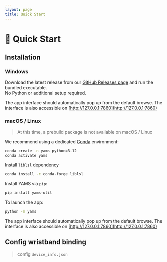 ```yaml
---
layout: page
title: Quick Start
---
```


# 🚀 Quick Start


## Installation 

### Windows

Download the latest release from our [GitHub Releases page](https://github.com/SenSE-Lab-OSU/YAMS/releases) and run the bundled executable.  
No Python or additional setup required.

The app interface should automatically pop up from the default browse. The interface is also accessible on [http://127.0.0.1:7860](http://127.0.0.1:7860)

### macOS / Linux

> At this time, a prebuild package is not available on macOS / Linux

We recommend using a dedicated [Conda](https://docs.conda.io/en/latest/) environment:

```bash
conda create -n yams python=3.12
conda activate yams
```

Install `liblsl` dependency 

``` bash
conda install -c conda-forge liblsl
```

Install YAMS via `pip`:

``` bash
pip install yams-util
```

To launch the app:

``` bash
python -m yams
```

The app interface should automatically pop up from the default browse. The interface is also accessible on [http://127.0.0.1:7860](http://127.0.0.1:7860)

<!-- 🛠️ Coming soon: Homebrew formula and precompiled binaries for macOS/Linux. -->

## Config wristband binding

> config `device_info.json`
